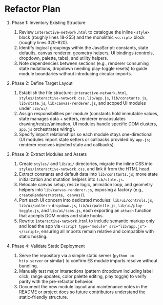 # Refactor Plan

1. Phase 1: Inventory Existing Structure
   1. Review `interactive-network.html` to catalogue the inline `<style>` block (roughly lines 18-255) and the monolithic `<script>` block (roughly lines 320-920).
   2. Identify logical groupings within the JavaScript: constants, state defaults, canvas renderer, geometry helpers, UI bindings (controls, dropdown, palette, tabs), and utility helpers.
   3. Note dependencies between sections (e.g., renderer consuming state mutations, dropdown needing play-toggle resets) to guide module boundaries without introducing circular imports.

2. Phase 2: Define Target Layout
   1. Establish the file structure: `interactive-network.html`, `styles/interactive-network.css`, `lib/app.js`, `lib/constants.js`, `lib/state.js`, `lib/canvas-renderer.js`, and scoped UI modules under `lib/ui/`.
   2. Assign responsibilities per module (constants hold immutable values, state manages data + setters, renderer encapsulates drawing/resize/animation, UI modules handle specific DOM clusters, `app.js` orchestrates wiring).
   3. Specify import relationships so each module stays one-directional (UI modules import state setters or callbacks provided by `app.js`; renderer receives injected state and callbacks).

3. Phase 3: Extract Modules and Assets
   1. Create `styles/` and `lib/ui/` directories, migrate the inline CSS into `styles/interactive-network.css`, and link it from the HTML head.
   2. Extract constants and default data into `lib/constants.js`; move state initialization and mutation helpers into `lib/state.js`.
   3. Relocate canvas setup, resize logic, animation loop, and geometry helpers into `lib/canvas-renderer.js`, exposing a factory (e.g., `createRenderer(state, canvas)`).
   4. Port each UI concern into dedicated modules: `lib/ui/controls.js`, `lib/ui/pattern-dropdown.js`, `lib/ui/palette.js`, `lib/ui/play-toggle.js`, and `lib/ui/tabs.js`, each exporting an `attach` function that accepts DOM nodes and state hooks.
   5. Rewrite `interactive-network.html` to include semantic markup only and load the app via `<script type="module" src="lib/app.js"></script>`, ensuring all imports remain relative and compatible with static hosting.

4. Phase 4: Validate Static Deployment
   1. Serve the repository via a simple static server (`python -m http.server` or similar) to confirm ES module imports resolve without bundling.
   2. Manually test major interactions (pattern dropdown including label click, range updates, color palette editing, play toggle) to verify parity with the pre-refactor behavior.
   3. Document the new module layout and maintenance notes in the README or project docs so future contributors understand the static-friendly structure.

